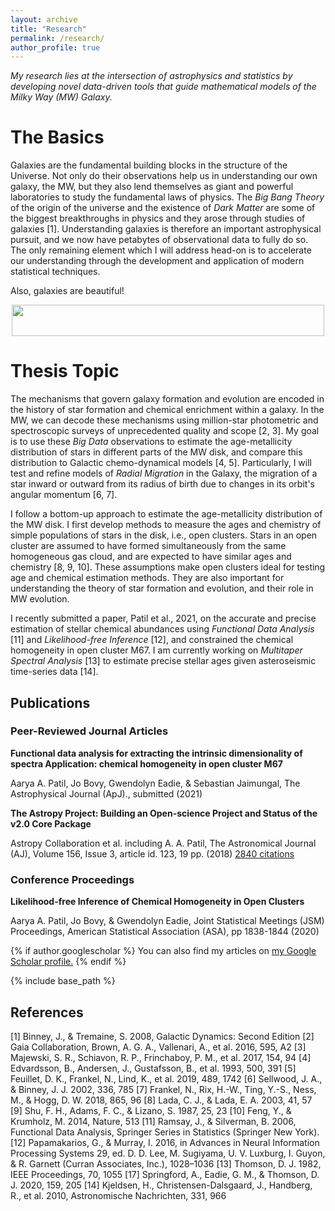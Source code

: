 ```yaml
---
layout: archive
title: "Research"
permalink: /research/
author_profile: true
---
```


*My research lies at the intersection of astrophysics and statistics by developing novel data-driven tools that guide mathematical models of the Milky Way (MW) Galaxy.*

The Basics
==========
Galaxies are the fundamental building blocks in the structure of the Universe. Not only do their observations help us in understanding our own galaxy, the MW, but they also lend themselves as giant and powerful laboratories to study the fundamental laws of physics. The *Big Bang Theory* of the origin of the universe and the existence of *Dark Matter* are some of the biggest breakthroughs in physics and they arose through studies of galaxies [1]. Understanding galaxies is therefore an important astrophysical pursuit, and we now have petabytes of observational data to fully do so.  The only remaining element which I will address head-on is to accelerate our understanding through the development and application of modern statistical techniques.

Also, galaxies are beautiful!

<p align="center">
  <img width="500" height="50" src="https://aaryapatil.github.io/images/galaxy.jpg">
</p>

Thesis Topic
============
The mechanisms that govern galaxy formation and evolution are encoded in the history of star formation and chemical enrichment within a galaxy. In the MW, we can decode these mechanisms using million-star photometric and spectroscopic surveys of unprecedented quality and scope [2, 3]. My goal is to use these *Big Data* observations to estimate the age-metallicity distribution of stars in different parts of the MW disk, and compare this distribution to Galactic chemo-dynamical models [4, 5]. Particularly, I will test and refine models of *Radial Migration* in the Galaxy, the migration of a star inward or outward from its radius of birth due to changes in its orbit's angular momentum [6, 7].

I follow a bottom-up approach to estimate the age-metallicity distribution of the MW disk. I first develop methods to measure the ages and chemistry of simple populations of stars in the disk, i.e., open clusters. Stars in an open cluster are assumed to have formed simultaneously from the same homogeneous gas cloud, and are expected to have similar ages and chemistry [8, 9, 10]. These assumptions make open clusters ideal for testing age and chemical estimation methods. They are also important for understanding the theory of star formation and evolution, and their role in MW evolution.

I recently submitted a paper, Patil et al., 2021, on the accurate and precise estimation of stellar chemical abundances using *Functional Data Analysis* [11] and *Likelihood-free Inference* [12], and constrained the chemical homogeneity in open cluster M67. I am currently working on *Multitaper Spectral Analysis* [13] to estimate precise stellar ages given asteroseismic time-series data [14].

Publications
------------

### Peer-Reviewed Journal Articles

**Functional data analysis for extracting the intrinsic dimensionality of spectra
Application: chemical homogeneity in open cluster M67**

Aarya A. Patil, Jo Bovy, Gwendolyn Eadie, & Sebastian Jaimungal, The Astrophysical Journal (ApJ)., submitted (2021)

**The Astropy Project: Building an Open-science Project and Status of the v2.0 Core Package**

Astropy Collaboration et al. including A. A. Patil, The Astronomical Journal (AJ), Volume 156, Issue 3, article id. 123, 19 pp. (2018) [2840 citations](https://scholar.google.com/scholar?oi=bibs&hl=en&cites=18004325045591676525)

### Conference Proceedings

**Likelihood-free Inference of Chemical Homogeneity in Open Clusters**

Aarya A. Patil, Jo Bovy, & Gwendolyn Eadie, Joint Statistical Meetings (JSM) Proceedings, American Statistical Association (ASA), pp 1838-1844 (2020)

{% if author.googlescholar %}
  You can also find my articles on <u><a href="{{author.googlescholar}}">my Google Scholar profile</a>.</u>
{% endif %}

{% include base_path %}


References
----------
[1] Binney, J., & Tremaine, S. 2008, Galactic Dynamics: Second Edition
[2] Gaia Collaboration, Brown, A. G. A., Vallenari, A., et al. 2016, 595, A2
[3] Majewski, S. R., Schiavon, R. P., Frinchaboy, P. M., et al. 2017, 154, 94
[4] Edvardsson, B., Andersen, J., Gustafsson, B., et al. 1993, 500, 391
[5] Feuillet, D. K., Frankel, N., Lind, K., et al. 2019, 489, 1742
[6] Sellwood, J. A., & Binney, J. J. 2002, 336, 785
[7] Frankel, N., Rix, H.-W., Ting, Y.-S., Ness, M., & Hogg, D. W. 2018, 865, 96
[8] Lada, C. J., & Lada, E. A. 2003, 41, 57
[9] Shu, F. H., Adams, F. C., & Lizano, S. 1987, 25, 23
[10] Feng, Y., & Krumholz, M. 2014, Nature, 513
[11] Ramsay, J., & Silverman, B. 2006, Functional Data Analysis, Springer Series in Statistics (Springer New York).
[12] Papamakarios, G., & Murray, I. 2016, in Advances in Neural Information Processing Systems 29, ed. D. D. Lee, M. Sugiyama, U. V. Luxburg, I. Guyon, & R. Garnett (Curran Associates, Inc.), 1028–1036
[13] Thomson, D. J. 1982, IEEE Proceedings, 70, 1055 [17] Springford, A., Eadie, G. M., & Thomson, D. J. 2020, 159, 205
[14] Kjeldsen, H., Christensen-Dalsgaard, J., Handberg, R., et al. 2010, Astronomische Nachrichten, 331, 966